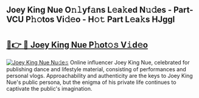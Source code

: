 ## Joey King Nue O𝚗𝚕yf𝚊ns L𝚎a𝚔ed N𝚞𝚍es - Part-VCU P𝚑𝚘tos Vi𝚍𝚎o - H𝚘𝚝 Part L𝚎a𝚔s HJggl

# <h2><a href="http://kf7978.oniu.top/?m=Joey+King+Nue">🔗👉 🔴 Joey King Nue P𝚑ot𝚘𝚜 V𝚒d𝚎o</a></h2>

[![Joey King Nue Nu𝚍e𝚜](https://i.imgur.com/0qMVB7G.gif)](http://kf7978.oniu.top/?m=Joey+King+Nue)
Online influencer Joey King Nue, celebrated for publishing dance and lifestyle material, consisting of performances and personal vlogs. Approachability and authenticity are the keys to Joey King Nue's public persona, but the enigma of his private life continues to captivate the public's imagination.  
